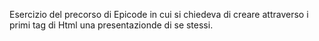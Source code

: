 Esercizio del precorso di Epicode in cui si chiedeva di creare attraverso i primi tag di Html una presentazionde di se stessi.
